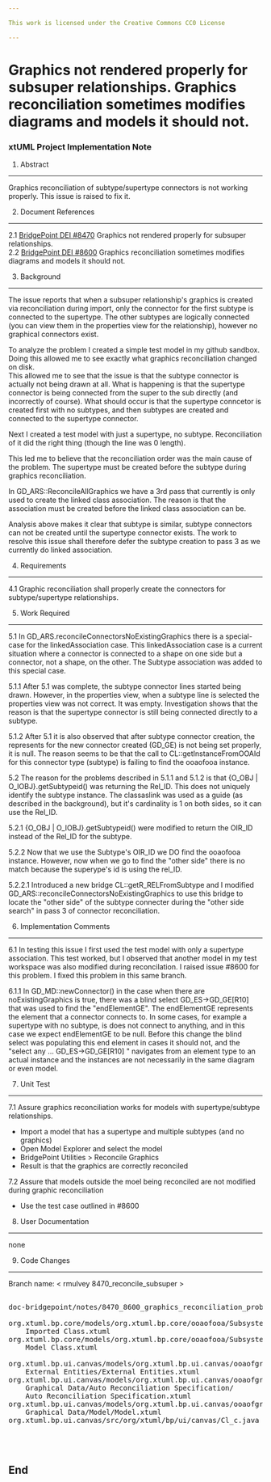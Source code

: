 ```yaml
---

This work is licensed under the Creative Commons CC0 License

---
```


# Graphics not rendered properly for subsuper relationships. Graphics reconciliation sometimes modifies diagrams and models it should not.
### xtUML Project Implementation Note

1. Abstract
-----------
Graphics reconciliation of subtype/supertype connectors is not working properly. 
This issue is raised to fix it.

2. Document References
----------------------
<a id="2.1"></a>2.1 [BridgePoint DEI #8470](https://support.onefact.net/issues/8470) 
Graphics not rendered properly for subsuper relationships.  
<a id="2.2"></a>2.2 [BridgePoint DEI #8600](https://support.onefact.net/issues/8600) 
Graphics reconciliation sometimes modifies diagrams and models it should not.  

3. Background
-------------
The issue reports that when a subsuper relationship's graphics is created via 
reconciliation during import, only the connector for the first subtype 
is connected to the supertype. The other subtypes are logically connected 
(you can view them in the properties view for the relationship), however no 
graphical connectors exist.

To analyze the problem I created a simple test model in my github sandbox. 
Doing this allowed me to see exactly what graphics reconciliation changed on disk.  
This allowed me to see that the issue is that the subtype connector is actually 
not being drawn at all. What is happening is that the supertype connector 
is being connected from the super to the sub directly (and incorrectly of 
course). What should occur is that the supertype conncetor is created first with no
subtypes, and then subtypes are created and connected to the supertype connector.

Next I created a test model with just a supertype, no subtype. Reconciliation of it 
did the right thing (though the line was 0 length). 

This led me to believe that the reconciliation order was the main cause of the 
problem. The supertype must be created before the subtype during graphics reconciliation. 

In GD_ARS::ReconcileAllGraphics we have a 3rd pass that currently is only used to 
create the linked class association. The reason is that the association must be created 
before the linked class association can be.  

Analysis above makes it clear that subtype is similar, subtype connectors can not be 
created until the supertype connector exists. The work to resolve this issue
shall therefore defer the subtype creation to pass 3 as we currently do linked association.

4. Requirements
---------------
4.1 Graphic reconciliation shall properly create the connectors for subtype/supertype 
relationships.


5. Work Required
----------------

5.1  In GD_ARS.reconcileConnectorsNoExistingGraphics there is a special-case for 
the linkedAssociation case. This linkedAssociation case is a current situation 
where a connector is connected to a shape on one side but a connector, not a shape, 
on the other. The Subtype association was added to this special case. 

5.1.1 After 5.1 was complete, the subtype connector lines started being drawn. However, 
in the properties view, when a subtype line is selected the properties view was not 
correct. It was empty. Investigation shows that the reason is that the supertype 
connector is still being connected directly to a subtype.

5.1.2 After 5.1 it is also observed that after subtype connector creation, the 
represents for the new connector created (GD_GE) is not being set properly, it is 
null. The reason seems to be that the call to CL::getInstanceFromOOAId 
for this connector type (subtype) is failing to find the ooaofooa instance.

5.2 The reason for the problems described in 5.1.1 and 5.1.2 is that {O_OBJ | O_IOBJ}.getSubtypeid() 
was returning the Rel_ID. This does not uniquely identify the subtype instance. The classaslink 
was used as a guide (as described in the background), but it's cardinality is 1 on both sides, 
so it can use the Rel_ID. 

5.2.1 {O_OBJ | O_IOBJ}.getSubtypeid()  were modified to return the OIR_ID instead of the Rel_ID for 
the subtype.  

5.2.2 Now that we use the Subtype's OIR_ID we DO find the ooaofooa instance. However, now 
when we go to find the "other side" there is no match because the superype's id is using the 
rel_ID.

5.2.2.1 Introduced a new bridge CL::getR_RELFromSubtype and I modified 
GD_ARS::reconcileConnectorsNoExistingGraphics to use this bridge to locate the 
"other side" of the subtype connecter during the "other side search" in pass 3 of 
connector reconciliation.




6. Implementation Comments
--------------------------
6.1 In testing this issue I first used the test model with only a supertype association. This test worked, 
but I observed that another model in my test workspace was also modified during reconcilation. I raised issue #8600
for this problem. I fixed this problem in this same branch.

6.1.1 In GD_MD::newConnector() in the case when there are noExistingGraphics is true, there 
was a blind select GD_ES->GD_GE[R10] that was used to find the "endElementGE". The endElementGE 
represents the element that a connector connects to. In some cases, for example a supertype with no 
subtype, is does not connect to anything, and in this case we expect endElementGE to be null. Before this 
change the blind select was populating this end element in cases it should not, and the 
"select any ... GD_ES->GD_GE[R10] " navigates from an element type to an actual instance and the 
instances are not necessarily in the same diagram or even model.

7. Unit Test
------------
7.1 Assure graphics reconciliation works for models with supertype/subtype 
relationships.
* Import a model that has a supertype and multiple subtypes (and no graphics)
* Open Model Explorer and select the model
* BridgePoint Utilities > Reconcile Graphics
* Result is that the graphics are correctly reconciled

7.2 Assure that models outside the moel being reconciled are not modified 
during graphic reconciliation  
* Use the test case outlined in #8600

8. User Documentation
---------------------
none

9. Code Changes
---------------
Branch name: < rmulvey 8470_reconcile_subsuper >

<pre>

doc-bridgepoint/notes/8470_8600_graphics_reconciliation_problems_int.md

org.xtuml.bp.core/models/org.xtuml.bp.core/ooaofooa/Subsystem/Imported Class/
    Imported Class.xtuml
org.xtuml.bp.core/models/org.xtuml.bp.core/ooaofooa/Subsystem/Model Class/
    Model Class.xtuml

org.xtuml.bp.ui.canvas/models/org.xtuml.bp.ui.canvas/ooaofgraphics/
    External Entities/External Entities.xtuml
org.xtuml.bp.ui.canvas/models/org.xtuml.bp.ui.canvas/ooaofgraphics/
    Graphical Data/Auto Reconciliation Specification/
    Auto Reconciliation Specification.xtuml
org.xtuml.bp.ui.canvas/models/org.xtuml.bp.ui.canvas/ooaofgraphics/
    Graphical Data/Model/Model.xtuml
org.xtuml.bp.ui.canvas/src/org/xtuml/bp/ui/canvas/Cl_c.java



</pre>

End
---




